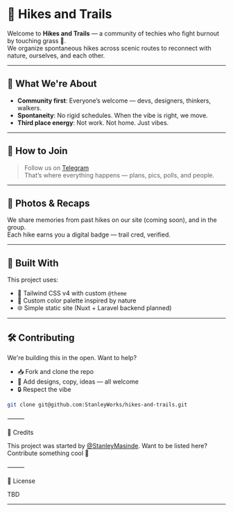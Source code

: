 # 🥾 Hikes and Trails

Welcome to **Hikes and Trails** — a community of techies who fight burnout by touching grass 🌱.  
We organize spontaneous hikes across scenic routes to reconnect with nature, ourselves, and each other.

---

## 🧭 What We're About

- **Community first**: Everyone’s welcome — devs, designers, thinkers, walkers.
- **Spontaneity**: No rigid schedules. When the vibe is right, we move.
- **Third place energy**: Not work. Not home. Just vibes.

---

## 🚀 How to Join

> Follow us on [Telegram](https://t.me/hikesandtrails)  
> That’s where everything happens — plans, pics, polls, and people.

---

## 📸 Photos & Recaps

We share memories from past hikes on our site (coming soon), and in the group.  
Each hike earns you a digital badge — trail cred, verified.

---

## 🧩 Built With

This project uses:

- 💨 Tailwind CSS v4 with custom `@theme`
- 🌄 Custom color palette inspired by nature
- 🌐 Simple static site (Nuxt + Laravel backend planned)

---

## 🛠️ Contributing

We're building this in the open. Want to help?

- 📥 Fork and clone the repo
- 🎨 Add designs, copy, ideas — all welcome
- 🔒 Respect the vibe

```bash
git clone git@github.com:StanleyWorks/hikes-and-trails.git
```



⸻

👥 Credits

This project was started by [@StanleyMasinde](https://github.com/StanleyMasinde).
Want to be listed here? Contribute something cool 🫶

⸻

📄 License

TBD

---

